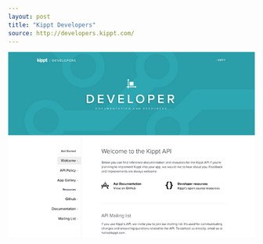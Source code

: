 ```yaml
---
layout: post
title: "Kippt Developers"
source: http://developers.kippt.com/
---
```


<img src="/screenshots/kippt-developers.jpg">
